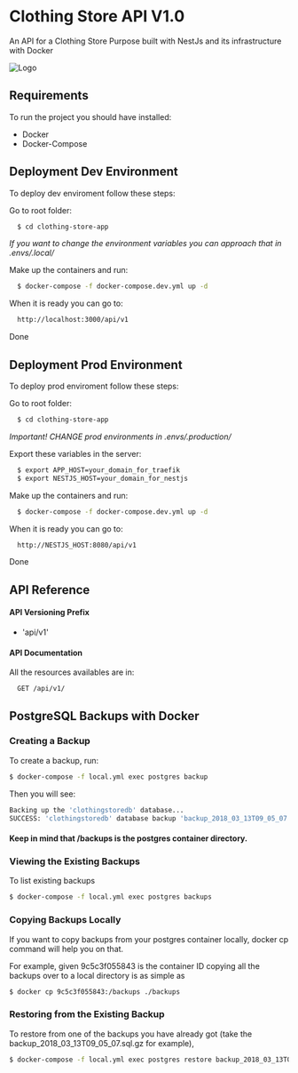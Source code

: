
# Clothing Store API V1.0

An API for a Clothing Store Purpose built with NestJs and its infrastructure with Docker




![Logo](https://i.ytimg.com/vi/jYFyLLqvHy8/maxresdefault.jpg)


## Requirements
To run the project you should have installed:

- Docker
- Docker-Compose
  
## Deployment Dev Environment

To deploy dev enviroment follow these steps:

Go to root folder:
```bash
  $ cd clothing-store-app
```

*If you want to change the environment variables you can approach that in .envs/.local/*


Make up the containers and run:
```bash
  $ docker-compose -f docker-compose.dev.yml up -d
```

When it is ready you can go to:
```bash
  http://localhost:3000/api/v1
```
Done

## Deployment Prod Environment

To deploy prod enviroment follow these steps:

Go to root folder:
```bash
  $ cd clothing-store-app
```

*Important! CHANGE prod environments in .envs/.production/*

Export these variables in the server:
```bash
  $ export APP_HOST=your_domain_for_traefik
  $ export NESTJS_HOST=your_domain_for_nestjs
```

Make up the containers and run:
```bash
  $ docker-compose -f docker-compose.dev.yml up -d
```

When it is ready you can go to:
```bash
  http://NESTJS_HOST:8080/api/v1
```
Done




  
## API Reference
#### API Versioning Prefix

- 'api/v1'

#### API Documentation

All the resources availables are in:
```http
  GET /api/v1/
```

## PostgreSQL Backups with Docker

### Creating a Backup
To create a backup, run:
```bash
$ docker-compose -f local.yml exec postgres backup
```

Then you will see:

```bash
Backing up the 'clothingstoredb' database...
SUCCESS: 'clothingstoredb' database backup 'backup_2018_03_13T09_05_07.sql.gz' has been created and placed in '/backups'.
```

#### Keep in mind that /backups is the postgres container directory.

### Viewing the Existing Backups

To list existing backups

```bash
$ docker-compose -f local.yml exec postgres backups
```

### Copying Backups Locally
If you want to copy backups from your postgres container locally, docker cp command will help you on that.

For example, given 9c5c3f055843 is the container ID copying all the backups over to a local directory is as simple as

```bash
$ docker cp 9c5c3f055843:/backups ./backups
```

### Restoring from the Existing Backup
To restore from one of the backups you have already got (take the backup_2018_03_13T09_05_07.sql.gz for example),

```bash
$ docker-compose -f local.yml exec postgres restore backup_2018_03_13T09_05_07.sql.gz
```

